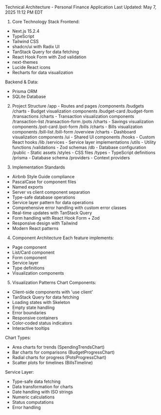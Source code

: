 Technical Architecture - Personal Finance Application
Last Updated: May 7, 2025 11:12 PM EDT

1. Core Technology Stack
Frontend:
- Next.js 15.2.4
- TypeScript
- Tailwind CSS
- shadcn/ui with Radix UI
- TanStack Query for data fetching
- React Hook Form with Zod validation
- next-themes
- Lucide React icons
- Recharts for data visualization

Backend & Data:
- Prisma ORM
- SQLite Database

2. Project Structure
/app - Routes and pages
/components 
  /budgets
    /charts - Budget visualization components
    /budget-card
    /budget-form
  /transactions
    /charts - Transaction visualization components
    /transaction-list
    /transaction-form
  /pots
    /charts - Savings visualization components
    /pot-card
    /pot-form
  /bills
    /charts - Bills visualization components
    /bill-list
    /bill-form
  /overview
    /charts - Dashboard visualization components
  /ui - Shared UI components
/hooks - Custom React hooks
/lib 
  /services - Service layer implementations
  /utils - Utility functions
  /validations - Zod schemas
  /db - Database configuration
/public - Static assets
/styles - CSS files
/types - TypeScript definitions
/prisma - Database schema
/providers - Context providers

3. Implementation Standards
- Airbnb Style Guide compliance
- PascalCase for component files
- Named exports
- Server vs client component separation
- Type-safe database operations
- Service layer pattern for data operations
- Comprehensive error handling with custom error classes
- Real-time updates with TanStack Query
- Form handling with React Hook Form + Zod
- Responsive design with Tailwind
- Modern React patterns

4. Component Architecture
Each feature implements:
- Page component
- List/Card component
- Form component
- Service layer
- Type definitions
- Visualization components

5. Visualization Patterns
Chart Components:
- Client-side components with 'use client'
- TanStack Query for data fetching
- Loading states with Skeleton
- Empty state handling
- Error boundaries
- Responsive containers
- Color-coded status indicators
- Interactive tooltips

Chart Types:
- Area charts for trends (SpendingTrendsChart)
- Bar charts for comparisons (BudgetProgressChart)
- Radial charts for progress (PotsProgressChart)
- Scatter plots for timelines (BillsTimeline)

Service Layer:
- Type-safe data fetching
- Data transformation for charts
- Date handling with ISO strings
- Numeric calculations
- Status computations
- Error handling